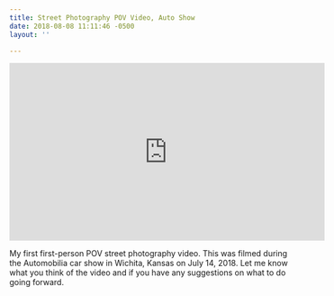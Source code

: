 ```yaml
---
title: Street Photography POV Video, Auto Show
date: 2018-08-08 11:11:46 -0500
layout: ''

---
```

<iframe width="560" height="315" src="https://www.youtube.com/embed/3oHUAa9Eavs?rel=0" frameborder="0" allow="autoplay; encrypted-media" allowfullscreen></iframe>

My first first-person POV street photography video. This was filmed during the Automobilia car show in Wichita, Kansas on July 14, 2018. Let me know what you think of the video and if you have any suggestions on what to do going forward.